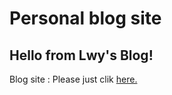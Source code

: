 # Personal blog site
## Hello from Lwy's Blog!

Blog site : Please just clik [here.](https://kissingfire123.github.io/)
